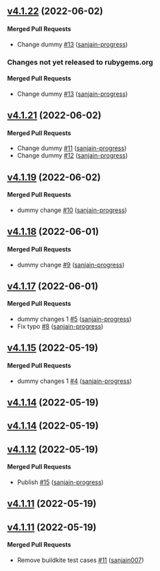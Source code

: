 <!-- latest_release 4.1.22 -->
## [v4.1.22](https://github.com/chef/expieriment/tree/v4.1.22) (2022-06-02)

#### Merged Pull Requests
- Change dummy [#13](https://github.com/chef/expieriment/pull/13) ([sanjain-progress](https://github.com/sanjain-progress))
<!-- latest_release -->

<!-- release_rollup -->
### Changes not yet released to rubygems.org

#### Merged Pull Requests
- Change dummy [#13](https://github.com/chef/expieriment/pull/13) ([sanjain-progress](https://github.com/sanjain-progress)) <!-- 4.1.22 -->
<!-- release_rollup -->

<!-- latest_stable_release -->
## [v4.1.21](https://github.com/chef/expieriment/tree/v4.1.21) (2022-06-02)

#### Merged Pull Requests
- Change dummy [#11](https://github.com/chef/expieriment/pull/11) ([sanjain-progress](https://github.com/sanjain-progress))
- Change dummy [#12](https://github.com/chef/expieriment/pull/12) ([sanjain-progress](https://github.com/sanjain-progress))
<!-- latest_stable_release -->

## [v4.1.19](https://github.com/chef/expieriment/tree/v4.1.19) (2022-06-02)

#### Merged Pull Requests
- dummy change [#10](https://github.com/chef/expieriment/pull/10) ([sanjain-progress](https://github.com/sanjain-progress))

## [v4.1.18](https://github.com/chef/expieriment/tree/v4.1.18) (2022-06-01)

#### Merged Pull Requests
- dummy change [#9](https://github.com/chef/expieriment/pull/9) ([sanjain-progress](https://github.com/sanjain-progress))

## [v4.1.17](https://github.com/chef/expieriment/tree/v4.1.17) (2022-06-01)

#### Merged Pull Requests
- dummy changes 1 [#5](https://github.com/chef/expieriment/pull/5) ([sanjain-progress](https://github.com/sanjain-progress))
- Fix typo [#8](https://github.com/chef/expieriment/pull/8) ([sanjain-progress](https://github.com/sanjain-progress))

## [v4.1.15](https://github.com/chef/expieriment/tree/v4.1.15) (2022-05-19)

#### Merged Pull Requests
- dummy changes 1 [#4](https://github.com/chef/expieriment/pull/4) ([sanjain-progress](https://github.com/sanjain-progress))

## [v4.1.14](https://github.com/chef/expieriment/tree/v4.1.14) (2022-05-19)

## [v4.1.14](https://github.com/chef/expieriment/tree/v4.1.14) (2022-05-19)

## [v4.1.12](https://github.com/chef/semverse/tree/v4.1.12) (2022-05-19)

#### Merged Pull Requests
- Publish [#15](https://github.com/chef/semverse/pull/15) ([sanjain-progress](https://github.com/sanjain-progress))

## [v4.1.11](https://github.com/chef/semverse/tree/v4.1.11) (2022-05-19)

## [v4.1.11](https://github.com/chef/semverse/tree/v4.1.11) (2022-05-19)

#### Merged Pull Requests
- Remove buildkite test cases [#11](https://github.com/chef/semverse/pull/11) ([sanjain007](https://github.com/sanjain007))